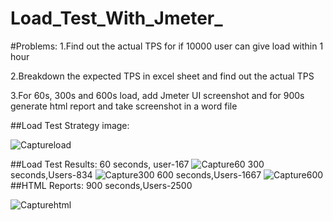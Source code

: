 # Load_Test_With_Jmeter_
#Problems:
1.Find out the actual TPS for if 10000 user can give load within 1 hour

2.Breakdown the expected TPS in excel sheet and find out the actual TPS

3.For 60s, 300s and 600s load, add Jmeter UI screenshot and for 900s generate html report and take screenshot in a word file

##Load Test Strategy image:

![Captureload](https://user-images.githubusercontent.com/115719641/213125028-3a073e3a-70c2-4d6c-baa2-378972149962.PNG)

##Load Test Results:
60 seconds, user-167
![Capture60](https://user-images.githubusercontent.com/115719641/213125327-e605ccc7-b816-4ba0-82ae-7eb6e8be383f.PNG)
300 seconds,Users-834
![Capture300](https://user-images.githubusercontent.com/115719641/213125459-50d93127-bd75-4695-a561-542b906011e3.PNG)
600 seconds,Users-1667
![Capture600](https://user-images.githubusercontent.com/115719641/213125526-3a8cae95-f307-4891-b6f5-ab58404ea670.PNG)
##HTML Reports:
900 seconds,Users-2500

![Capturehtml](https://user-images.githubusercontent.com/115719641/213125637-7a9e0842-171c-4d04-a3e1-5ca2321a8dd5.PNG)
